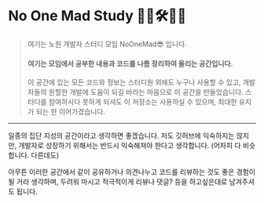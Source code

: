 # No One Mad Study 👩‍💻🛠👨‍💻

> 여기는 노원 개발자 스터디 모임 NoOneMad😎 입니다.
>
> #### 여기는 모임에서 공부한 내용과 코드를 나름 정리하여 올리는 공간입니다.
>
> 이 공간에 있는 모든 코드와 정보는 스터디원 외에도 누구나 사용할 수 있고,
> 개발자들의 원할한 개발에 도움이 되길 바라는 마음으로 이 공간을 만들었습니다.
> 스터디를 참여하시다 못하게 되셔도 이 저장소는 사용하실 수 있으며, 최대한 유지가 되는 한 이어가겠습니다.

---

일종의 집단 지성의 공간이라고 생각하면 좋겠습니다.
저도 깃허브에 익숙하지는 않지만, 개발자로 성장하기 위해서는 반드시 익숙해져야 한다고 생각합니다. (어차피 다 비슷합니다. 다른데도)

아무튼 이러한 공간에서 같이 공유하거나 의견나누고 코드를 리뷰하는 것도 좋은 경험이 될 거라 생각하며,
두려워 마시고 적극적이게 리뷰나 댓글? 등을 하고싶은대로 남겨주셔도 됩니다.
